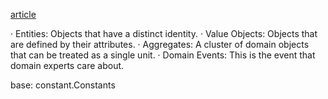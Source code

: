 [article](https://medium.com/@turkishtechnology/embracing-domain-driven-design-using-java-a-step-by-step-guide-d62733a48e4b)

· Entities: Objects that have a distinct identity.
· Value Objects: Objects that are defined by their attributes.
· Aggregates: A cluster of domain objects that can be treated as a single unit.
· Domain Events: This is the event that domain experts care about.

base:
constant.Constants
